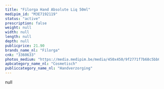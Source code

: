 ```yaml
---
title: "Filorga Hand Absolute Liq 50ml"
medipim_id: "M3E7192119"
status: "active"
prescription: false
weight: null
width: null
length: null
depth: null
publicprice: 21.90
brands_name_nl: "Filorga"
cnk: "3360633"
photos_medium: "https://media.medipim.be/media/450x450/9f2771f7b68c5bb0cff246b94643b326.jpg"
apbcategory_name_nl: "Cosmetisch"
publiccategory_name_nl: "Handverzorging"
---
```

null
